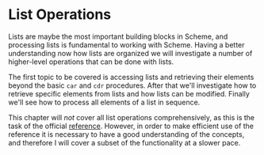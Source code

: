 # List Operations

Lists are maybe the most important building blocks in Scheme, and processing
lists is fundamental to working with Scheme.  Having a better understanding now
how lists are organized we will investigate a number of higher-level operations
that can be done with lists.

The first topic to be covered is accessing lists and retrieving their elements
beyond the basic `car` and `cdr` procedures.  After that we'll investigate how
to retrieve specific elements from lists and how lists can be modified. Finally
we'll see how to process all elements of a list in sequence.

This chapter will *not* cover all list operations comprehensively, as this is
the task of the official
[reference](https://www.gnu.org/software/guile/docs/docs-1.8/guile-ref/Lists.html#Lists).
However, in order to make efficient use of the reference it is necessary to have
a good understanding of the concepts, and therefore I will cover a subset of the
functionality at a slower pace.
